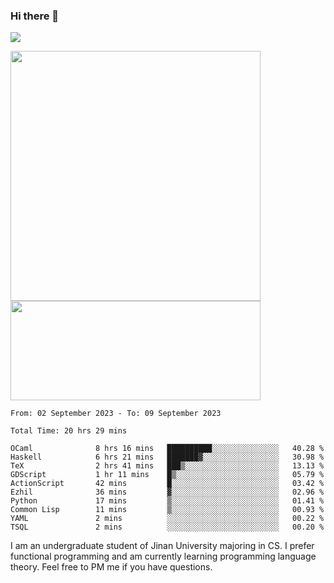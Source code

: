 ### Hi there 👋

<!--
**pe200012/pe200012** is a ✨ _special_ ✨ repository because its `README.md` (this file) appears on your GitHub profile.

Here are some ideas to get you started:

- 🔭 I’m currently working on ...
- 🌱 I’m currently learning ...
- 👯 I’m looking to collaborate on ...
- 🤔 I’m looking for help with ...
- 💬 Ask me about ...
- 📫 How to reach me: ...
- 😄 Pronouns: ...
- ⚡ Fun fact: ...
-->
![](https://www.codewars.com/users/pe200012/badges/large)
<p>
    <img width="400em" src="https://github-readme-stats-git-masterrstaa-rickstaa.vercel.app/api?username=pe200012&show_icons=true&icon_color=f44336&title_color=757de8&rank_icon=github">
    <img width="400em" height="159em" src="https://github-readme-stats-git-masterrstaa-rickstaa.vercel.app/api/top-langs/?username=pe200012&hide=html,cmake,css&title_color=757de8&layout=compact">
</p>

<!--START_SECTION:waka-->

```all_time
From: 02 September 2023 - To: 09 September 2023

Total Time: 20 hrs 29 mins

OCaml              8 hrs 16 mins   ██████████░░░░░░░░░░░░░░░   40.28 %
Haskell            6 hrs 21 mins   ███████▓░░░░░░░░░░░░░░░░░   30.98 %
TeX                2 hrs 41 mins   ███▒░░░░░░░░░░░░░░░░░░░░░   13.13 %
GDScript           1 hr 11 mins    █▒░░░░░░░░░░░░░░░░░░░░░░░   05.79 %
ActionScript       42 mins         █░░░░░░░░░░░░░░░░░░░░░░░░   03.42 %
Ezhil              36 mins         ▓░░░░░░░░░░░░░░░░░░░░░░░░   02.96 %
Python             17 mins         ▒░░░░░░░░░░░░░░░░░░░░░░░░   01.41 %
Common Lisp        11 mins         ▒░░░░░░░░░░░░░░░░░░░░░░░░   00.93 %
YAML               2 mins          ░░░░░░░░░░░░░░░░░░░░░░░░░   00.22 %
TSQL               2 mins          ░░░░░░░░░░░░░░░░░░░░░░░░░   00.20 %
```

<!--END_SECTION:waka-->

I am an undergraduate student of Jinan University majoring in CS. I prefer functional programming and am currently learning programming language theory. Feel free to PM me if you have questions.
